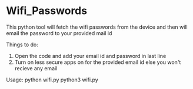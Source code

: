 # Wifi_Passwords
This python tool will fetch the wifi passwords from the device and then will email the password to your provided mail id

Things to do:
1. Open the code and add your email id and password in last line
2. Turn on less secure apps on for the provided email id else you won't recieve any email

Usage:
python wifi.py
python3 wifi.py
